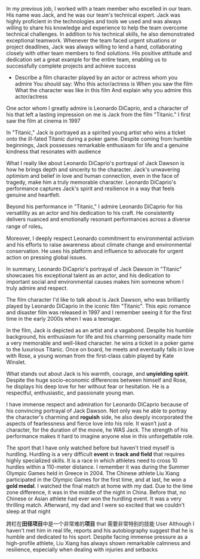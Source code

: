 In my previous job, I worked with a team member who excelled in our team. His name was Jack, and he was our team's technical expert. Jack was highly proficient in the technologies and tools we used and was always willing to share his knowledge and experience to help the team overcome technical challenges. In addition to his technical skills, he also demonstrated exceptional teamwork. Whenever the team faced urgent situations or project deadlines, Jack was always willing to lend a hand, collaborating closely with other team members to find solutions. His positive attitude and dedication set a great example for the entire team, enabling us to successfully complete projects and achieve success

- Describe a film character played by an actor or actress whom you admire
  You should say:
  Who this actor/actress is
  When you saw the film
  What the character was like in this film
  And explain why you admire this actor/actress

One actor whom I greatly admire is Leonardo DiCaprio, and a character of his that left a lasting impression on me is Jack from the film "Titanic." I first saw the film at cinema in 1997

In "Titanic," Jack is portrayed as a spirited young artist who wins a ticket onto the ill-fated Titanic during a poker game. Despite coming from humble beginnings, Jack possesses remarkable enthusiasm for life and a genuine kindness that resonates with audience

What I really like about Leonardo DiCaprio's portrayal of Jack Dawson is how he brings depth and sincerity to the character. Jack's unwavering optimism and belief in love and human connection, even in the face of tragedy, make him a truly memorable character. Leonardo DiCaprio's performance captures Jack's spirit and resilience in a way that feels genuine and heartfelt.

Beyond his performance in "Titanic," I admire Leonardo DiCaprio for his versatility as an actor and his dedication to his craft. He consistently delivers nuanced and emotionally resonant performances across a diverse range of roles。

Moreover, I deeply respect Leonardo commitment to environmental activism and his efforts to raise awareness about climate change and environmental conservation. He uses his platform and influence to advocate for urgent action on pressing global issues.

In summary, Leonardo DiCaprio's portrayal of Jack Dawson in "Titanic" showcases his exceptional talent as an actor, and his dedication to important social and environmental causes makes him someone whom I truly admire and respect.

The film character I'd like to talk about is Jack Dawson, who was brilliantly played by Leonardo DiCaprio in the iconic film "Titanic". This epic romance and disaster film was released in 1997 and I remember seeing it for the first time in the early 2000s when I was a teenager.

In the film, Jack is depicted as an artist and a vagabond. Despite his humble background, his enthusiasm for life and his charming personality made him a very memorable and well-liked character. he wins a ticket in a poker game to the luxurious Titanic. Once on board, he meets and eventually falls in love with Rose, a young woman from the first-class cabin played by Kate Winslet.

What stands out about Jack is his warmth, courage, and **unyielding spirit**. Despite the huge socio-economic differences between himself and Rose, he displays his deep love for her without fear or hesitation. He is a respectful, enthusiastic, and passionate young man.

I have immense respect and admiration for Leonardo DiCaprio because of his convincing portrayal of Jack Dawson. Not only was he able to portray the character's charming and **roguish** side, he also deeply incorporated the aspects of fearlessness and fierce love into his role. It wasn’t just a character, for the duration of the movie, he WAS Jack. The strength of his performance makes it hard to imagine anyone else in this unforgettable role.

The sport that I have only watched before but haven't tried myself is hurdling.
Hurdling is a very difficult **event** in **track and field** that requires highly specialized skills. It is a race in which athletes need to cross 10 hurdles within a 110-meter distance. I remember it was during the Summer Olympic Games held in Greece in 2004. The Chinese athlete Liu Xiang participated in the Olympic Games for the first time, and at last, he won a **gold medal**. I watched the final match at home with my dad. Due to the time zone difference, it was in the middle of the night in China. Before that, no Chinese or Asian athlete had ever won the hurdling event. It was a very thrilling match. Afterward, my dad and I were so excited that we couldn't sleep at that night

跨栏在**田径项目**中是一个非常难的**项目** that 需要非常特别的技能
User
Although I haven't met him in real life, reports and his autobiography suggest that he is humble and dedicated to his sport. Despite facing immense pressure as a high-profile athlete, Liu Xiang has always shown remarkable calmness and resilience, especially when dealing with injuries and setbacks
